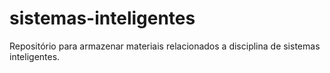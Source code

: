 # sistemas-inteligentes
Repositório para armazenar materiais relacionados a disciplina de sistemas inteligentes.
